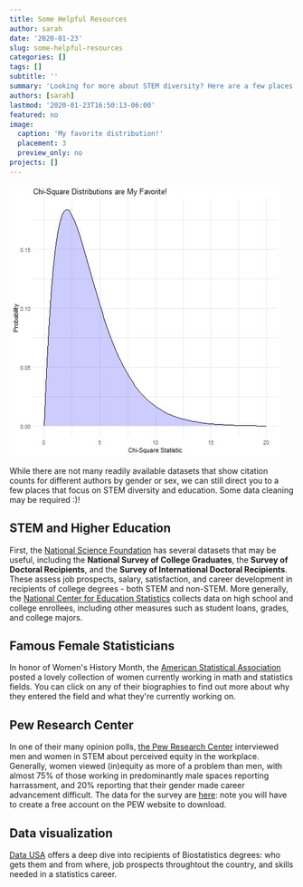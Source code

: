 ```yaml
---
title: Some Helpful Resources
author: sarah
date: '2020-01-23'
slug: some-helpful-resources
categories: []
tags: []
subtitle: ''
summary: 'Looking for more about STEM diversity? Here are a few places to get data and learn more.'
authors: [sarah]
lastmod: '2020-01-23T16:50:13-06:00'
featured: no
image: 
  caption: 'My favorite distribution!'
  placement: 3
  preview_only: no
projects: []
---
```

![a chisquare distribution](/static/img/featured.jpg)

While there are not many readily available datasets that show citation counts for different authors by gender or sex, we can still direct you to a few places that focus on STEM diversity and education. Some data cleaning may be required :)!

## STEM and Higher Education
First, the [National Science Foundation](https://ncsesdata.nsf.gov/datadownload/) has several datasets that may be useful, including the **National Survey of College Graduates**, the **Survey of Doctoral Recipients**, and the **Survey of International Doctoral Recipients**. These assess job prospects, salary, satisfaction, and career development in recipients of college degrees - both STEM and non-STEM. More generally, the [National Center for Education Statistics](https://nces.ed.gov/datalab/index.aspx) collects data on high school and college enrollees, including other measures such as student loans, grades, and college majors.

## Famous Female Statisticians
In honor of Women's History Month, the [American Statistical Association](https://magazine.amstat.org/statisticians-in-history/wis/) posted a lovely collection of women currently working in math and statistics fields. You can click on any of their biographies to find out more about why they entered the field and what they're currently working on.

## Pew Research Center
In one of their many opinion polls, [the Pew Research Center](https://www.pewsocialtrends.org/2018/01/09/women-and-men-in-stem-often-at-odds-over-workplace-equity/) interviewed men and women in STEM about perceived equity in the workplace. Generally, women viewed (in)equity as more of a problem than men, with almost 75% of those working in predominantly male spaces reporting harrassment, and 20% reporting that their gender made career advancement difficult. The data for the survey are [here](https://www.pewsocialtrends.org/dataset/2017-pew-research-center-stem-survey/): note you will have to create a free account on the PEW website to download.

## Data visualization
[Data USA](https://datausa.io/profile/cip/biostatistics) offers a deep dive into recipients of Biostatistics degrees: who gets them and from where, job prospects throughtout the country, and skills needed in a statistics career.